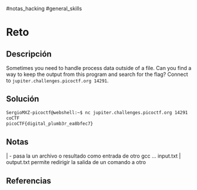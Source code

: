 #notas_hacking #general_skills
# Reto
## Descripción
Sometimes you need to handle process data outside of a file. Can you find a way to keep the output from this program and search for the flag? Connect to `jupiter.challenges.picoctf.org 14291`.
## Solución
```bash
SergioMXZ-picoctf@webshell:~$ nc jupiter.challenges.picoctf.org 14291 | grep  pi
coCTF
picoCTF{digital_plumb3r_ea8bfec7}
```
## Notas
| - pasa la un archivo o resultado como entrada de otro gcc ... input.txt | output.txt
permite redirigir la salida de un comando a otro
## Referencias
